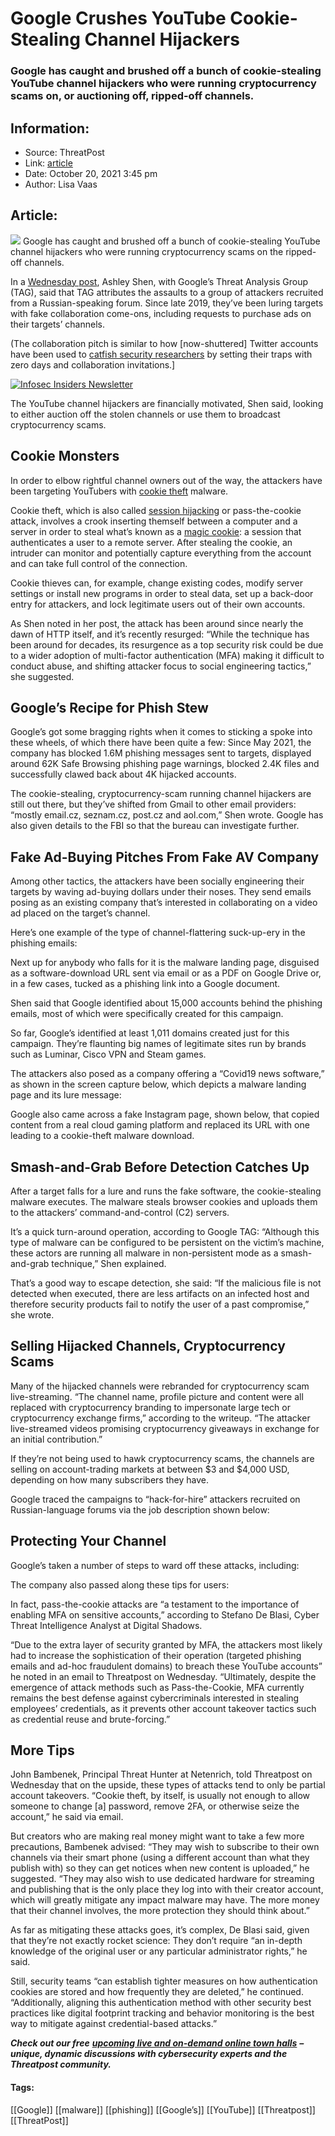 # Google Crushes YouTube Cookie-Stealing Channel Hijackers
### Google has caught and brushed off a bunch of cookie-stealing YouTube channel hijackers who were running cryptocurrency scams on, or auctioning off, ripped-off channels. 

## Information:
+ Source: ThreatPost
+ Link: [article](https://kasperskycontenthub.com/threatpost-global/?p=175617)
+ Date: October 20, 2021  3:45 pm
+ Author: Lisa Vaas


## Article:
![](https://media.threatpost.com/wp-content/uploads/sites/103/2021/10/20143313/cookie-monster-e1634754805919.jpeg)
Google has caught and brushed off a bunch of cookie-stealing YouTube channel hijackers who were running cryptocurrency scams on the ripped-off channels.


In a [Wednesday post](https://blog.google/threat-analysis-group/phishing-campaign-targets-youtube-creators-cookie-theft-malware/), Ashley Shen, with Google’s Threat Analysis Group (TAG), said that TAG attributes the assaults to a group of attackers recruited from a Russian-speaking forum. Since late 2019, they’ve been luring targets with fake collaboration come-ons, including requests to purchase ads on their targets’ channels.


(The collaboration pitch is similar to how [now-shuttered] Twitter accounts have been used to [catfish security researchers](https://threatpost.com/twitter-suspends-security-researchers/175524/) by setting their traps with zero days and collaboration invitations.]


[![Infosec Insiders Newsletter](https://media.threatpost.com/wp-content/uploads/sites/103/2021/07/10165815/infosec_insiders_in_article_promo.png)](https://threatpost.com/infosec-insider-subscription-page/?utm_source=ART&utm_medium=ART&utm_campaign=InfosecInsiders_Newsletter_Promo/)  

The YouTube channel hijackers are financially motivated, Shen said, looking to either auction off the stolen channels or use them to broadcast cryptocurrency scams.


Cookie Monsters
---------------


In order to elbow rightful channel owners out of the way, the attackers have been targeting YouTubers with [cookie theft](https://threatpost.com/apple-fixes-cookie-theft-bug-in-ios-9-2-1/115970/) malware.


Cookie theft, which is also called [session hijacking](https://cwatch.comodo.com/blog/website-security/what-is-session-hijacking/) or pass-the-cookie attack, involves a crook inserting themself between a computer and a server in order to steal what’s known as a [magic cookie](https://en.wikipedia.org/wiki/Magic_cookie): a session that authenticates a user to a remote server. After stealing the cookie, an intruder can monitor and potentially capture everything from the account and can take full control of the connection.


Cookie thieves can, for example, change existing codes, modify server settings or install new programs in order to steal data, set up a back-door entry for attackers, and lock legitimate users out of their own accounts.


As Shen noted in her post, the attack has been around since nearly the dawn of HTTP itself, and it’s recently resurged: “While the technique has been around for decades, its resurgence as a top security risk could be due to a wider adoption of multi-factor authentication (MFA) making it difficult to conduct abuse, and shifting attacker focus to social engineering tactics,” she suggested.


Google’s Recipe for Phish Stew
------------------------------


Google’s got some bragging rights when it comes to sticking a spoke into these wheels, of which there have been quite a few: Since May 2021, the company has blocked 1.6M phishing messages sent to targets, displayed around 62K Safe Browsing phishing page warnings, blocked 2.4K files and successfully clawed back about 4K hijacked accounts.


The cookie-stealing, cryptocurrency-scam running channel hijackers are still out there, but they’ve shifted from Gmail to other email providers: “mostly email.cz, seznam.cz, post.cz and aol.com,” Shen wrote. Google has also given details to the FBI so that the bureau can investigate further.


Fake Ad-Buying Pitches From Fake AV Company
-------------------------------------------


Among other tactics, the attackers have been socially engineering their targets by waving ad-buying dollars under their noses. They send emails posing as an existing company that’s interested in collaborating on a video ad placed on the target’s channel.


Here’s one example of the type of channel-flattering suck-up-ery in the phishing emails:


Next up for anybody who falls for it is the malware landing page, disguised as a software-download URL sent via email or as a PDF on Google Drive or, in a few cases, tucked as a phishing link into a Google document.


Shen said that Google identified about 15,000 accounts behind the phishing emails, most of which were specifically created for this campaign.


So far, Google’s identified at least 1,011 domains created just for this campaign. They’re flaunting big names of legitimate sites run by brands such as Luminar, Cisco VPN and Steam games.


The attackers also posed as a company offering a “Covid19 news software,” as shown in the screen capture below, which depicts a malware landing page and its lure message:


Google also came across a fake Instagram page, shown below, that copied content from a real cloud gaming platform and replaced its URL with one leading to a cookie-theft malware download.


Smash-and-Grab Before Detection Catches Up
------------------------------------------


After a target falls for a lure and runs the fake software, the cookie-stealing malware executes. The malware steals browser cookies and uploads them to the attackers’ command-and-control (C2) servers.


It’s a quick turn-around operation, according to Google TAG: “Although this type of malware can be configured to be persistent on the victim’s machine, these actors are running all malware in non-persistent mode as a smash-and-grab technique,” Shen explained.


That’s a good way to escape detection, she said: “If the malicious file is not detected when executed, there are less artifacts on an infected host and therefore security products fail to notify the user of a past compromise,” she wrote.


Selling Hijacked Channels, Cryptocurrency Scams
-----------------------------------------------


Many of the hijacked channels were rebranded for cryptocurrency scam live-streaming. “The channel name, profile picture and content were all replaced with cryptocurrency branding to impersonate large tech or cryptocurrency exchange firms,” according to the writeup. “The attacker live-streamed videos promising cryptocurrency giveaways in exchange for an initial contribution.”


If they’re not being used to hawk cryptocurrency scams, the channels are selling on account-trading markets at between $3 and $4,000 USD, depending on how many subscribers they have.


Google traced the campaigns to “hack-for-hire” attackers recruited on Russian-language forums via the job description shown below:


Protecting Your Channel
-----------------------


Google’s taken a number of steps to ward off these attacks, including:


The company also passed along these tips for users:


In fact, pass-the-cookie attacks are “a testament to the importance of enabling MFA on sensitive accounts,” according to Stefano De Blasi, Cyber Threat Intelligence Analyst at Digital Shadows.


“Due to the extra layer of security granted by MFA, the attackers most likely had to increase the sophistication of their operation (targeted phishing emails and ad-hoc fraudulent domains) to breach these YouTube accounts” he noted in an email to Threatpost on Wednesday. “Ultimately, despite the emergence of attack methods such as Pass-the-Cookie, MFA currently remains the best defense against cybercriminals interested in stealing employees’ credentials, as it prevents other account takeover tactics such as credential reuse and brute-forcing.”


More Tips
---------


John Bambenek, Principal Threat Hunter at Netenrich, told Threatpost on Wednesday that on the upside, these types of attacks tend to only be partial account takeovers. “Cookie theft, by itself, is usually not enough to allow someone to change [a] password, remove 2FA, or otherwise seize the account,” he said via email.


But creators who are making real money might want to take a few more precautions, Bambenek advised: “They may wish to subscribe to their own channels via their smart phone (using a different account than what they publish with) so they can get notices when new content is uploaded,” he suggested. “They may also wish to use dedicated hardware for streaming and publishing that is the only place they log into with their creator account, which will greatly mitigate any impact malware may have. The more money that their channel involves, the more protection they should think about.”


As far as mitigating these attacks goes, it’s complex, De Blasi said, given that they’re not exactly rocket science: They don’t require “an in-depth knowledge of the original user or any particular administrator rights,” he said.


Still, security teams “can establish tighter measures on how authentication cookies are stored and how frequently they are deleted,” he continued. “Additionally, aligning this authentication method with other security best practices like digital footprint tracking and behavior monitoring is the best way to mitigate against credential-based attacks.”


***Check out our free*** [***upcoming live and on-demand online town halls***](https://threatpost.com/category/webinars/) ***– unique, dynamic discussions with cybersecurity experts and the Threatpost community.***




#### Tags:
[[Google]] [[malware]] [[phishing]] [[Google’s]] [[YouTube]] [[Threatpost]] [[ThreatPost]]
